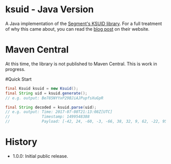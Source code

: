 # ksuid - Java Version

A Java implementation of the [Segment's KSUID library](https://github.com/segmentio/ksuid). For a full treatment of why this came about, you can read the [blog post](https://segment.com/blog/a-brief-history-of-the-uuid/) on their website.

# Maven Central
At this time, the library is not published to Maven Central. This is work in progress.

#Quick Start
``` java
final Ksuid ksuid = new Ksuid();
final String uid = ksuid.generate();
// e.g. output: Be785NYYxP29BJiAJPupfsXuGpR

final String decoded = ksuid.parse(uid);
// e.g. output: Time: 2017-07-08T21:13:08Z[UTC]
//              Timestamp: 1499548388
//              Payload: [-42, 24, -60, -3, -66, 38, 32, 9, 62, -22, 95, -79, 123, -122, -91, 0] 
```

# History
- 1.0.0: Initial public release.

